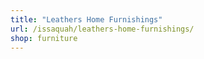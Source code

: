 ```yaml
---
title: "Leathers Home Furnishings"
url: /issaquah/leathers-home-furnishings/
shop: furniture
---
```

